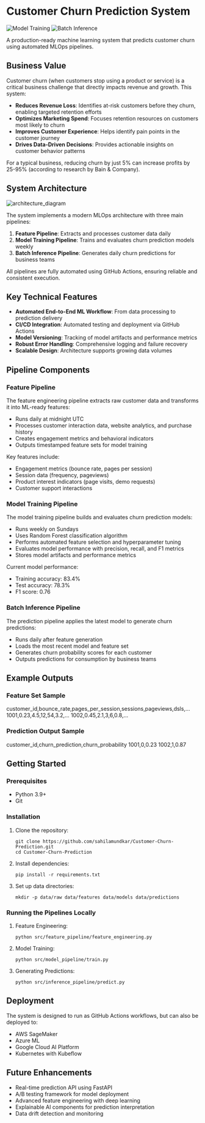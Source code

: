 # Customer Churn Prediction System

![Model Training](https://img.shields.io/badge/Model%20Training-passing-success)
![Batch Inference](https://img.shields.io/badge/Batch%20Inference-passing-success)

A production-ready machine learning system that predicts customer churn using automated MLOps pipelines.

## Business Value

Customer churn (when customers stop using a product or service) is a critical business challenge that directly impacts revenue and growth. This system:

- **Reduces Revenue Loss**: Identifies at-risk customers before they churn, enabling targeted retention efforts
- **Optimizes Marketing Spend**: Focuses retention resources on customers most likely to churn
- **Improves Customer Experience**: Helps identify pain points in the customer journey
- **Drives Data-Driven Decisions**: Provides actionable insights on customer behavior patterns

For a typical business, reducing churn by just 5% can increase profits by 25-95% (according to research by Bain & Company).

## System Architecture

![architecture_diagram](https://github.com/user-attachments/assets/b4e3a937-3b08-4724-8fe5-d20fe69ad08f)

The system implements a modern MLOps architecture with three main pipelines:

1. **Feature Pipeline**: Extracts and processes customer data daily
2. **Model Training Pipeline**: Trains and evaluates churn prediction models weekly
3. **Batch Inference Pipeline**: Generates daily churn predictions for business teams

All pipelines are fully automated using GitHub Actions, ensuring reliable and consistent execution.

## Key Technical Features

- **Automated End-to-End ML Workflow**: From data processing to prediction delivery
- **CI/CD Integration**: Automated testing and deployment via GitHub Actions
- **Model Versioning**: Tracking of model artifacts and performance metrics
- **Robust Error Handling**: Comprehensive logging and failure recovery
- **Scalable Design**: Architecture supports growing data volumes

## Pipeline Components

### Feature Pipeline

The feature engineering pipeline extracts raw customer data and transforms it into ML-ready features:

- Runs daily at midnight UTC
- Processes customer interaction data, website analytics, and purchase history
- Creates engagement metrics and behavioral indicators
- Outputs timestamped feature sets for model training

Key features include:
- Engagement metrics (bounce rate, pages per session)
- Session data (frequency, pageviews)
- Product interest indicators (page visits, demo requests)
- Customer support interactions

### Model Training Pipeline

The model training pipeline builds and evaluates churn prediction models:

- Runs weekly on Sundays
- Uses Random Forest classification algorithm
- Performs automated feature selection and hyperparameter tuning
- Evaluates model performance with precision, recall, and F1 metrics
- Stores model artifacts and performance metrics

Current model performance:
- Training accuracy: 83.4%
- Test accuracy: 78.3%
- F1 score: 0.76

### Batch Inference Pipeline

The prediction pipeline applies the latest model to generate churn predictions:

- Runs daily after feature generation
- Loads the most recent model and feature set
- Generates churn probability scores for each customer
- Outputs predictions for consumption by business teams

## Example Outputs

### Feature Set Sample

customer_id,bounce_rate,pages_per_session,sessions,pageviews,dsls,...
1001,0.23,4.5,12,54,3.2,...
1002,0.45,2.1,3,6,0.8,...

### Prediction Output Sample

customer_id,churn_prediction,churn_probability
1001,0,0.23
1002,1,0.87




## Getting Started

### Prerequisites

- Python 3.9+
- Git

### Installation

1. Clone the repository:
   ```
   git clone https://github.com/sahilamundkar/Customer-Churn-Prediction.git
   cd Customer-Churn-Prediction
   ```

2. Install dependencies:
   ```
   pip install -r requirements.txt
   ```

3. Set up data directories:
   ```
   mkdir -p data/raw data/features data/models data/predictions
   ```

### Running the Pipelines Locally

1. Feature Engineering:
   ```
   python src/feature_pipeline/feature_engineering.py
   ```

2. Model Training:
   ```
   python src/model_pipeline/train.py
   ```

3. Generating Predictions:
   ```
   python src/inference_pipeline/predict.py
   ```

## Deployment

The system is designed to run as GitHub Actions workflows, but can also be deployed to:

- AWS SageMaker
- Azure ML
- Google Cloud AI Platform
- Kubernetes with Kubeflow

## Future Enhancements

- Real-time prediction API using FastAPI
- A/B testing framework for model deployment
- Advanced feature engineering with deep learning
- Explainable AI components for prediction interpretation
- Data drift detection and monitoring

